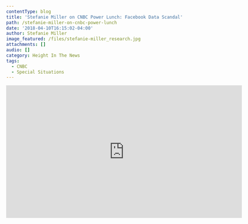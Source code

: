 ```yaml
---
contentType: blog
title: 'Stefanie Miller on CNBC Power Lunch: Facebook Data Scandal'
path: /stefanie-miller-on-cnbc-power-lunch
date: '2018-04-10T16:15:02-04:00'
author: Stefanie Miller
image_featured: /files/stefanie-miller_research.jpg
attachments: []
audio: []
category: Height In The News
tags:
  - CNBC
  - Special Situations
---
```

<iframe width="640" height="360" src="https://www.youtube.com/embed/PUErnzyRXy8" frameborder="0" allow="autoplay; encrypted-media" allowfullscreen></iframe>

